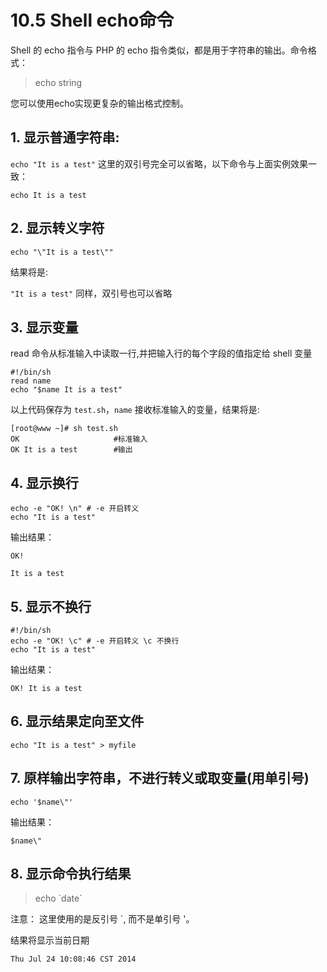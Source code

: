 # 10.5 Shell echo命令
Shell 的 echo 指令与 PHP 的 echo 指令类似，都是用于字符串的输出。命令格式：

>echo string

您可以使用echo实现更复杂的输出格式控制。

## 1. 显示普通字符串:
`echo "It is a test"`
这里的双引号完全可以省略，以下命令与上面实例效果一致：

`echo It is a test`
## 2. 显示转义字符
`echo "\"It is a test\""`

结果将是:

`"It is a test"`
同样，双引号也可以省略

## 3. 显示变量
read 命令从标准输入中读取一行,并把输入行的每个字段的值指定给 shell 变量
```
#!/bin/sh
read name 
echo "$name It is a test"
```
以上代码保存为 `test.sh`，`name` 接收标准输入的变量，结果将是:
```
[root@www ~]# sh test.sh
OK                     #标准输入
OK It is a test        #输出
```
## 4. 显示换行
```shell
echo -e "OK! \n" # -e 开启转义
echo "It is a test"
```
输出结果：
```
OK!

It is a test
```
## 5. 显示不换行
```shell
#!/bin/sh
echo -e "OK! \c" # -e 开启转义 \c 不换行
echo "It is a test"
```
输出结果：
```
OK! It is a test
```
## 6. 显示结果定向至文件

`echo "It is a test" > myfile`

## 7. 原样输出字符串，不进行转义或取变量(用单引号)
`echo '$name\"'`

输出结果：

`$name\"`

## 8. 显示命令执行结果
>echo \`date\`

注意： 这里使用的是反引号 `, 而不是单引号 '。

结果将显示当前日期

`Thu Jul 24 10:08:46 CST 2014`